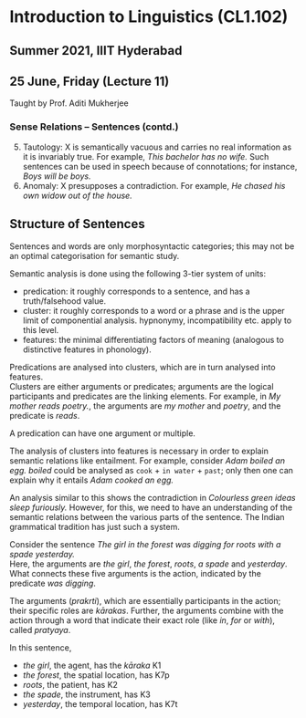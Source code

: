 # Introduction to Linguistics (CL1.102)
## Summer 2021, IIIT Hyderabad
## 25 June, Friday (Lecture 11)

Taught by Prof. Aditi Mukherjee

### Sense Relations – Sentences (contd.)
5. Tautology: X is semantically vacuous and carries no real information as it is invariably true. For example, _This bachelor has no wife._ Such sentences can be used in speech because of connotations; for instance, _Boys will be boys._  
6. Anomaly: X presupposes a contradiction. For example, _He chased his own widow out of the house._

## Structure of Sentences
Sentences and words are only morphosyntactic categories; this may not be an optimal categorisation for semantic study.

Semantic analysis is done using the following 3-tier system of units:

* predication: it roughly corresponds to a sentence, and has a truth/falsehood value.
* cluster: it roughly corresponds to a word or a phrase and is the upper limit of componential analysis. hypnonymy, incompatibility etc. apply to this level.
* features: the minimal differentiating factors of meaning (analogous to distinctive features in phonology).

Predications are analysed into clusters, which are in turn analysed into features.  
Clusters are either arguments or predicates; arguments are the logical participants and predicates are the linking elements. For example, in _My mother reads poetry._, the arguments are _my mother_ and _poetry_, and the predicate is _reads_.

A predication can have one argument or multiple.

The analysis of clusters into features is necessary in order to explain semantic relations like entailment. For example, consider _Adam boiled an egg._ _boiled_ could be analysed as `cook` + `in water` + `past`; only then one can explain why it entails _Adam cooked an egg._

An analysis similar to this shows the contradiction in _Colourless green ideas sleep furiously._ However, for this, we need to have an understanding of the semantic relations between the various parts of the sentence. The Indian grammatical tradition has just such a system.  

Consider the sentence _The girl in the forest was digging for roots with a spade yesterday._  
Here, the arguments are _the girl_, _the forest_, _roots_, _a spade_ and _yesterday_.  
What connects these five arguments is the action, indicated by the predicate _was digging_.  

The arguments (_prakrti_), which are essentially participants in the action; their specific roles are _kārakas_. Further, the arguments combine with the action through a word that indicate their exact role (like _in_, _for_ or _with_), called _pratyaya_.

In this sentence,

* _the girl_, the agent, has the _kāraka_ K1
* _the forest_, the spatial location, has K7p
* _roots_, the patient, has K2
* _the spade_,  the instrument, has K3
* _yesterday_, the temporal location, has K7t

